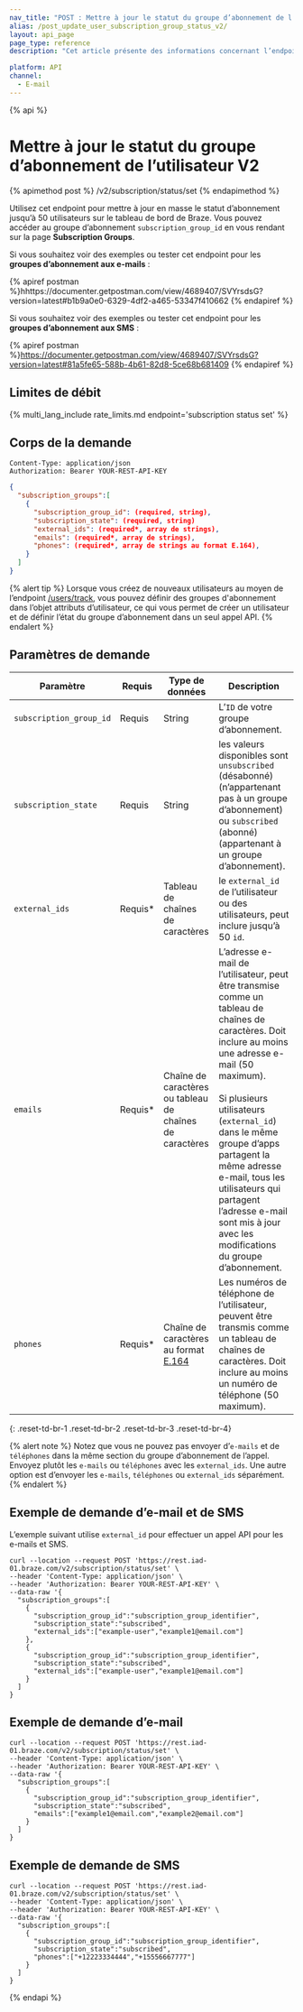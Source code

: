 ```yaml
---
nav_title: "POST : Mettre à jour le statut du groupe d’abonnement de l’utilisateur V2"
alias: /post_update_user_subscription_group_status_v2/
layout: api_page
page_type: reference
description: "Cet article présente des informations concernant l’endpoint Mettre à jour le statut du groupe d’abonnement Braze V2 de l’utilisateur."

platform: API
channel:
  - E-mail
---
```


{% api %}
# Mettre à jour le statut du groupe d’abonnement de l’utilisateur V2
{% apimethod post %}
/v2/subscription/status/set
{% endapimethod %}

Utilisez cet endpoint pour mettre à jour en masse le statut d’abonnement jusqu’à 50 utilisateurs sur le tableau de bord de Braze. Vous pouvez accéder au groupe d’abonnement `subscription_group_id` en vous rendant sur la page **Subscription Groups**.

Si vous souhaitez voir des exemples ou tester cet endpoint pour les **groupes d’abonnement aux e-mails** :

{% apiref postman %}hhttps://documenter.getpostman.com/view/4689407/SVYrsdsG?version=latest#b1b9a0e0-6329-4df2-a465-53347f410662 {% endapiref %}

Si vous souhaitez voir des exemples ou tester cet endpoint pour les **groupes d’abonnement aux SMS** :

{% apiref postman %}https://documenter.getpostman.com/view/4689407/SVYrsdsG?version=latest#81a5fe65-588b-4b61-82d8-5ce68b681409 {% endapiref %}

## Limites de débit

{% multi_lang_include rate_limits.md endpoint='subscription status set' %}

## Corps de la demande

```
Content-Type: application/json
Authorization: Bearer YOUR-REST-API-KEY
```

```json
{
  "subscription_groups":[
    {
      "subscription_group_id": (required, string),
      "subscription_state": (required, string)
      "external_ids": (required*, array de strings),
      "emails": (required*, array de strings),
      "phones": (required*, array de strings au format E.164),
    }
  ]
}
```

{% alert tip %}
Lorsque vous créez de nouveaux utilisateurs au moyen de l’endpoint [/users/track]({{site.baseurl}}/api/endpoints/user_data/post_user_track/), vous pouvez définir des groupes d'abonnement dans l’objet attributs d’utilisateur, ce qui vous permet de créer un utilisateur et de définir l’état du groupe d’abonnement dans un seul appel API.
{% endalert %}

## Paramètres de demande

| Paramètre | Requis | Type de données | Description |
|---|---|---|---|
| `subscription_group_id` | Requis | String | L’`ID` de votre groupe d’abonnement. |
| `subscription_state` | Requis | String | les valeurs disponibles sont `unsubscribed` (désabonné) (n’appartenant pas à un groupe d’abonnement) ou `subscribed` (abonné) (appartenant à un groupe d’abonnement). |
| `external_ids` | Requis* | Tableau de chaînes de caractères | le `external_id` de l’utilisateur ou des utilisateurs, peut inclure jusqu’à 50 `id`. |
| `emails` | Requis* | Chaîne de caractères ou tableau de chaînes de caractères | L’adresse e-mail de l’utilisateur, peut être transmise comme un tableau de chaînes de caractères. Doit inclure au moins une adresse e-mail (50 maximum). <br><br>Si plusieurs utilisateurs (`external_id`) dans le même groupe d’apps partagent la même adresse e-mail, tous les utilisateurs qui partagent l’adresse e-mail sont mis à jour avec les modifications du groupe d’abonnement. |
| `phones` | Requis* | Chaîne de caractères au format [E.164](https://en.wikipedia.org/wiki/E.164) | Les numéros de téléphone de l’utilisateur, peuvent être transmis comme un tableau de chaînes de caractères. Doit inclure au moins un numéro de téléphone (50 maximum). |
{: .reset-td-br-1 .reset-td-br-2 .reset-td-br-3 .reset-td-br-4}

{% alert note %}
Notez que vous ne pouvez pas envoyer d’`e-mails` et de `téléphones` dans la même section du groupe d’abonnement de l’appel. Envoyez plutôt les `e-mails` ou `téléphones` avec les `external_ids`. Une autre option est d’envoyer les `e-mails`, `téléphones` ou `external_ids` séparément.
{% endalert %}

## Exemple de demande d’e-mail et de SMS

L’exemple suivant utilise `external_id` pour effectuer un appel API pour les e-mails et SMS.

```
curl --location --request POST 'https://rest.iad-01.braze.com/v2/subscription/status/set' \
--header 'Content-Type: application/json' \
--header 'Authorization: Bearer YOUR-REST-API-KEY' \
--data-raw '{
  "subscription_groups":[
    {
      "subscription_group_id":"subscription_group_identifier",
      "subscription_state":"subscribed",
      "external_ids":["example-user","example1@email.com"]
    },
    {
      "subscription_group_id":"subscription_group_identifier",
      "subscription_state":"subscribed",
      "external_ids":["example-user","example1@email.com"]
    }
  ]
}
```

## Exemple de demande d’e-mail

```
curl --location --request POST 'https://rest.iad-01.braze.com/v2/subscription/status/set' \
--header 'Content-Type: application/json' \
--header 'Authorization: Bearer YOUR-REST-API-KEY' \
--data-raw '{
  "subscription_groups":[
    {
      "subscription_group_id":"subscription_group_identifier",
      "subscription_state":"subscribed",
      "emails":["example1@email.com","example2@email.com"]
    }
  ]
}
```

## Exemple de demande de SMS

```
curl --location --request POST 'https://rest.iad-01.braze.com/v2/subscription/status/set' \
--header 'Content-Type: application/json' \
--header 'Authorization: Bearer YOUR-REST-API-KEY' \
--data-raw '{
  "subscription_groups":[
    {
      "subscription_group_id":"subscription_group_identifier",
      "subscription_state":"subscribed",
      "phones":["+12223334444","+15556667777"]
    }
  ]
}
```

{% endapi %}
